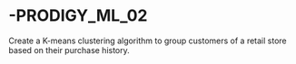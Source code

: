 # -PRODIGY_ML_02
Create a K-means clustering algorithm to group customers of a retail store based on their purchase history.
